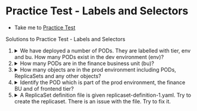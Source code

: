 # Practice Test - Labels and Selectors

- Take me to [Practice Test](https://kodekloud.com/topic/practice-test-labels-and-selectors/)

Solutions to Practice Test - Labels and Selectors

1. <details>
    <summary>We have deployed a number of PODs. They are labelled with tier, env and bu. How many PODs exist in the dev environment (env)?</summary>

    Here we are filtering pods by the value olf a label

    ```
    kubectl get pods --selector env=dev
    ```

    Count the pods (if any)

    </details>

1. <details>
    <summary>How many PODs are in the finance business unit (bu)?</summary>

    Similarly ...

    ```
    kubectl get pods --selector bu=finance
    ```

    Count the pods (if any)
    </details>

1. <details>
    <summary>How many objects are in the prod environment including PODs, ReplicaSets and any other objects?</summary>

    ```
    kubectl get all --selector env=prod
    ```

    Count everything (if anything)
    </details>

1. <details>
    <summary>Identify the POD which is part of the prod environment, the finance BU and of frontend tier?</summary>

    We can combine label expressions with comma. Only items with _all_ the given label/value pairs will be returned, i.e. it is an `and` condition.

    ```
    kubectl get all --selector env=prod,bu=finance,tier=frontend
    ```

    </details>

1. <details>
   <summary>A ReplicaSet definition file is given replicaset-definition-1.yaml. Try to create the replicaset. There is an issue with the file. Try to fix it.</summary>

   ```
   kubectl create -f replicaset-definition-1.yaml
   ```

   Note the error message.

   Selector matchLabels should match with POD labels - Update `replicaset-definition-2.yaml`

   The values for labels on lines 9 and 13 should match.

   ```
   kubectl create -f replicaset-definition-2.yaml
   ```

   </details>
